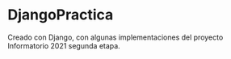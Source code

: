 # DjangoPractica
Creado con Django, con algunas implementaciones del proyecto Informatorio 2021 segunda etapa.
